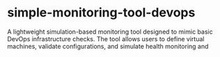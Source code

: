 # simple-monitoring-tool-devops
A lightweight simulation-based monitoring tool designed to mimic basic DevOps infrastructure checks. The tool allows users to define virtual machines, validate configurations, and simulate health monitoring and 
